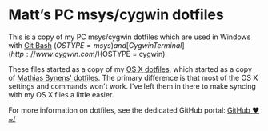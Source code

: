# Matt’s PC msys/cygwin dotfiles

This is a copy of my PC msys/cygwin dotfiles which are used in Windows with [Git Bash](http://msysgit.github.com/) ($OSTYPE = msys) and [Cygwin Terminal](http://www.cygwin.com/) ($OSTYPE = cygwin).

These files started as a copy of my [OS X dotfiles](https://github.com/matthewriley/dotfiles), which started as a copy of [Mathias Bynens' dotfiles](https://github.com/mathiasbynens/dotfiles). The primary difference is that most of the OS X settings and commands won't work. I've left them in there to make syncing with my OS X files a little easier.

For more information on dotfiles, see the dedicated GitHub portal: [GitHub ❤ ~/](http://dotfiles.github.com/)